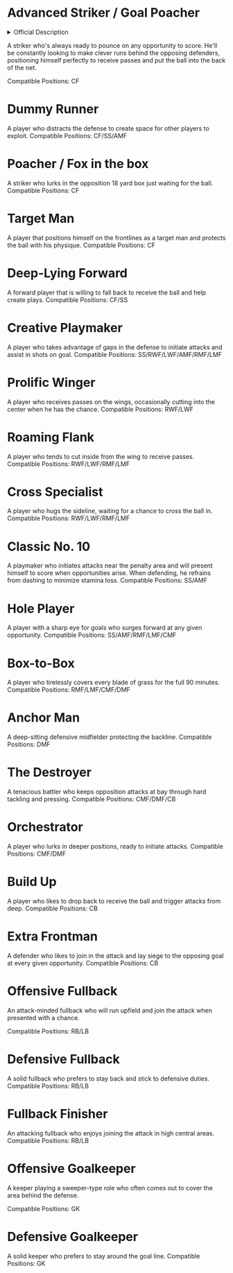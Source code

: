 # Advanced Striker / Goal Poacher

<details> <summary>Official Description</summary> A predatory striker who plays off the shoulders of the last defender. </details>

A striker who's always ready to pounce on any opportunity to score. He'll be constantly looking to make clever runs behind the opposing defenders, positioning himself perfectly to receive passes and put the ball into the back of the net.

Compatible Positions: CF

# Dummy Runner
A player who distracts the defense to create space for other players to exploit.
Compatible Positions: CF/SS/AMF

# Poacher / Fox in the box
A striker who lurks in the opposition 18 yard box just waiting for the ball.
Compatible Positions: CF

# Target Man
A player that positions himself on the frontlines as a target man and protects the ball with his
physique.
Compatible Positions: CF

# Deep-Lying Forward
A forward player that is willing to fall back to receive the ball and help create plays.
Compatible Positions: CF/SS

# Creative Playmaker
A player who takes advantage of gaps in the defense to initiate attacks and assist in shots on
goal.
Compatible Positions: SS/RWF/LWF/AMF/RMF/LMF

# Prolific Winger
A player who receives passes on the wings, occasionally cutting into the center when he has
the chance.
Compatible Positions: RWF/LWF

# Roaming Flank
A player who tends to cut inside from the wing to receive passes.
Compatible Positions: RWF/LWF/RMF/LMF

# Cross Specialist
A player who hugs the sideline, waiting for a chance to cross the ball in.
Compatible Positions: RWF/LWF/RMF/LMF

# Classic No. 10
A playmaker who initiates attacks near the penalty area and will present himself to score when
opportunities arise. When defending, he refrains from dashing to minimize stamina loss.
Compatible Positions: SS/AMF

# Hole Player
A player with a sharp eye for goals who surges forward at any given opportunity.
Compatible Positions: SS/AMF/RMF/LMF/CMF

# Box-to-Box
A player who tirelessly covers every blade of grass for the full 90 minutes.
Compatible Positions: RMF/LMF/CMF/DMF

# Anchor Man
A deep-sitting defensive midfielder protecting the backline.
Compatible Positions: DMF

# The Destroyer
A tenacious battler who keeps opposition attacks at bay through hard tackling and pressing.
Compatible Positions: CMF/DMF/CB

# Orchestrator
A player who lurks in deeper positions, ready to initiate attacks.
Compatible Positions: CMF/DMF

# Build Up
A player who likes to drop back to receive the ball and trigger attacks from deep.
Compatible Positions: CB

# Extra Frontman
A defender who likes to join in the attack and lay siege to the opposing goal at every given
opportunity.
Compatible Positions: CB

# Offensive Fullback
An attack-minded fullback who will run upfield and join the attack when presented with a
chance.

Compatible Positions: RB/LB

# Defensive Fullback
A solid fullback who prefers to stay back and stick to defensive duties.
Compatible Positions: RB/LB

# Fullback Finisher
An attacking fullback who enjoys joining the attack in high central areas.
Compatible Positions: RB/LB

# Offensive Goalkeeper
A keeper playing a sweeper-type role who often comes out to cover the area behind the
defense.

Compatible Positions: GK

# Defensive Goalkeeper
A solid keeper who prefers to stay around the goal line.
Compatible Positions: GK